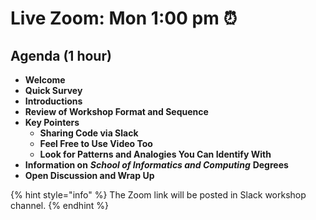 # Live Zoom: Mon 1:00 pm ⏰

## Agenda \(1 hour\)

* **Welcome**
* **Quick Survey**
* **Introductions**
* **Review of Workshop Format and Sequence**
* **Key Pointers**
  * **Sharing Code via Slack**
  * **Feel Free to Use Video Too**
  * **Look for Patterns and Analogies You Can Identify With**
* **Information on** _**School of Informatics and Computing**_ **Degrees**
* **Open Discussion and Wrap Up**

{% hint style="info" %}
The Zoom link will be posted in Slack workshop channel.
{% endhint %}

